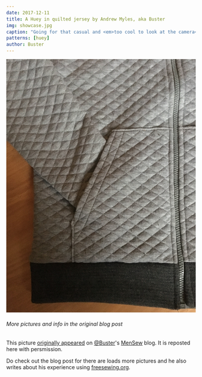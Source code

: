```yaml
---
date: 2017-12-11
title: A Huey in quilted jersey by Andrew Myles, aka Buster
img: showcase.jpg
caption: "Going for that casual and <em>too cool to look at the camera</em> look."
patterns: [huey]
author: Buster
---
```


![Don't you just love this quilted jersey Andrew used for this Huey](high_detail.jpg) 

<Note>

###### More pictures and info in the original blog post
This picture 
[originally appeared](https://mensew.wordpress.com/2017/12/10/hugo-hoodie-freesewing-org/) 
on [@Buster](/users/Buster)'s [MenSew](https://mensew.wordpress.com/) blog. It is reposted here with persmission.

Do check out the blog post for there are loads more pictures and he also writes about his 
experience using [freesewing.org](/).

</Note>
